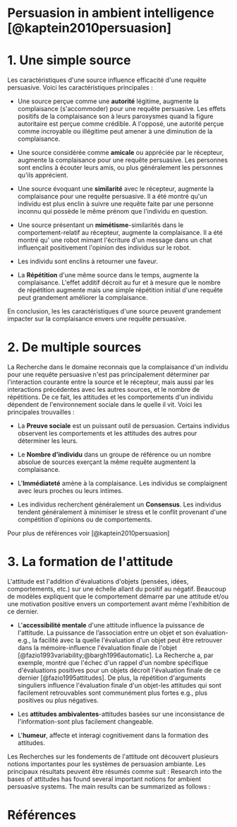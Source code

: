 # Persuasion in ambient intelligence [@kaptein2010persuasion]

# 1. Une simple source

Les caractéristiques d'une source influence efficacité d'une requête persuasive. Voici les caractéristiques principales :

* Une source perçue comme une **autorité** légitime, augmente la complaisance (s'accommoder) pour une requête persuasive. Les effets positifs de la complaisance son à leurs paroxysmes quand la figure autoritaire est perçue comme crédible. A l'opposé, une autorité perçue comme incroyable ou illégitime peut amener à une diminution de la complaisance.

* Une source considérée comme **amicale** ou appréciée par le récepteur, augmente la complaisance pour une requête persuasive. Les personnes sont enclins à écouter leurs amis, ou plus généralement les personnes qu'ils apprécient.

* Une source évoquant une **similarité** avec le récepteur, augmente la complaisance pour une requête persuasive. Il a été montré qu'un individu est plus enclin à suivre une requête faite par une personne inconnu qui possède le même prénom que l'individu en question.

* Une source présentant un **mimétisme**-similarités dans le comportement-relatif au récepteur, augmente la complaisance. Il a été montré qu' une robot mimant l'écriture d'un message dans un chat influençait positivement l'opinion des individus sur le robot.

* Les individu sont enclins à retourner une faveur. 

* La **Répétition** d'une même source dans le temps, augmente la complaisance. L'effet additif décroit au fur et à mesure que le nombre de répétition augmente mais une simple répétition initial d'une requête peut grandement améliorer la complaisance.

En conclusion, les les caractéristiques d'une source peuvent grandement impacter sur la complaisance envers une requête persuasive.

# 2. De multiple sources

La Recherche dans le domaine reconnais que la complaisance d'un individu pour une requête persuasive n'est pas principalement déterminer par l'interaction courante entre la source et le récepteur, mais aussi par les interactions précédentes avec les autres sources, et le nombre de répétitions. De ce fait, les attitudes et les comportements d'un individu dépendent de l'environnement sociale dans le quelle il vit. Voici les principales trouvailles :

* La **Preuve sociale** est un puissant outil de persuasion. Certains individus observent les comportements et les attitudes des autres pour déterminer les leurs.

* Le **Nombre d'individu** dans un groupe de référence ou un nombre absolue de sources exerçant la même requête augmentent la complaisance.

* L'**Immédiateté** amène à la complaisance. Les individus se complaignent avec leurs proches ou leurs intimes.

* Les individus recherchent généralement un **Consensus**. Les individus tendent généralement à minimiser le stress et le conflit provenant d'une compétition d'opinions ou de comportements.

Pour plus de références voir [@kaptein2010persuasion]

# 3. La formation de l'attitude

L'attitude est l'addition d'évaluations d'objets (pensées, idées, comportements, etc.) sur une échelle allant du positif au négatif. Beaucoup de modèles expliquent que le comportement démarre par une attitude et/ou une motivation positive envers un comportement avant même l'exhibition de ce dernier.

* L'**accessibilité mentale** d'une attitude influence la puissance de l'attitude.
La puissance de l’association entre un objet et son évaluation-e.g., la facilité avec la quelle l'évaluation d'un objet peut être retrouver dans la mémoire-influence l'évaluation finale de l'objet [@fazio1993variability;@bargh1996automatic]. La Recherche a, par exemple, montré que l'échec d'un rappel d'un nombre spécifique d'évaluations positives pour un objets décroit l'évaluation finale de ce dernier [@fazio1995attitudes]. De plus, la répétition d'arguments singuliers influence l'évaluation finale d'un objet-les attitudes qui sont facilement retrouvables sont communément plus fortes e.g., plus positives ou plus négatives.

* Les **attitudes ambivalentes**-attitudes basées sur une inconsistance de l'information-sont plus facilement changeable.

* L'**humeur**, affecte et interagi cognitivement dans la formation des attitudes.

Les Recherches sur les fondements de l'attitude ont découvert plusieurs notions importantes pour les systèmes de persuasion ambiante. Les principaux résultats peuvent être résumés comme suit :
Research into the bases of attitudes has found several important notions for ambient persuasive systems. The main results can be summarized as follows : 
# Références